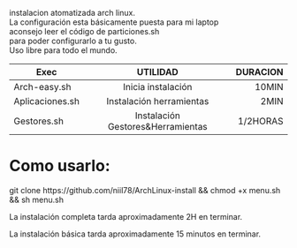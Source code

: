 instalacion atomatizada arch linux.                      
La configuración esta básicamente puesta para mi laptop        
aconsejo leer el código de particiones.sh                  
para poder configurarlo a tu gusto.                              
Uso libre para todo el mundo.

| Exec             | UTILIDAD                          | DURACION |
| ---------------- |:---------------------------------:| --------:|
| Arch-easy.sh     | Inicia instalación                | 10MIN    |
| Aplicaciones.sh  | Instalación herramientas          | 2MIN     |
| Gestores.sh      | Instalación Gestores&Herramientas | 1/2HORAS |


<h1>Como usarlo:</h1>
git clone https://github.com/niil78/ArchLinux-install && chmod +x menu.sh && sh menu.sh

La instalación completa tarda aproximadamente 2H en terminar.


La instalación básica tarda aproximadamente 15 minutos en terminar.
